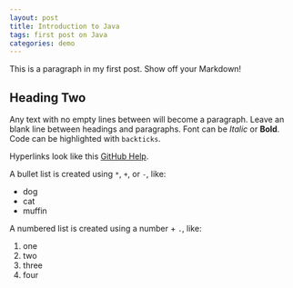```yaml
---
layout: post
title: Introduction to Java
tags: first post on Java
categories: demo
---
```


This is a paragraph in my first post.
Show off your Markdown!

## Heading Two 

Any text with no empty lines between will become a paragraph.
Leave an blank line between headings and paragraphs.
Font can be *Italic* or **Bold**.
Code can be highlighted with `backticks`.

Hyperlinks look like this [GitHub Help](https://help.github.com/).

A bullet list is created using `*`, `+`, or `-`, like:

- dog
- cat
- muffin

A numbered list is created using a number + `.`, like:

1. one
2. two
6. three
2. four
